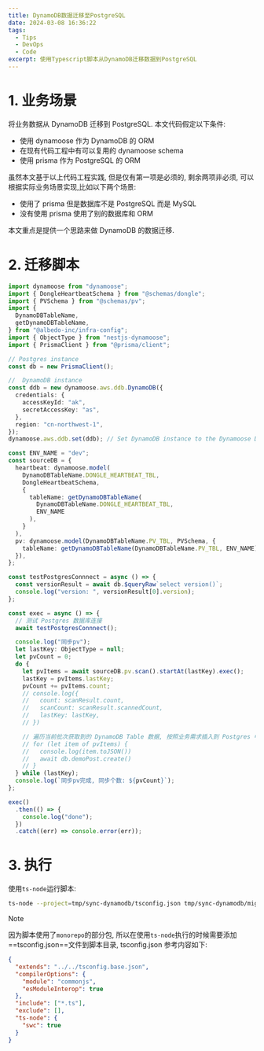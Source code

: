 ```yaml
---
title: DynamoDB数据迁移至PostgreSQL
date: 2024-03-08 16:36:22
tags:
  - Tips
  - DevOps
  - Code
excerpt: 使用Typescript脚本从DynamoDB迁移数据到PostgreSQL
---
```


# 1. 业务场景

将业务数据从 DynamoDB 迁移到 PostgreSQL. 本文代码假定以下条件:

- 使用 dynamoose 作为 DynamoDB 的 ORM
- 在现有代码工程中有可以复用的 dynamoose schema
- 使用 prisma 作为 PostgreSQL 的 ORM

虽然本文基于以上代码工程实践, 但是仅有第一项是必须的, 剩余两项非必须, 可以根据实际业务场景实现,比如以下两个场景:

- 使用了 prisma 但是数据库不是 PostgreSQL 而是 MySQL
- 没有使用 prisma 使用了别的数据库和 ORM

本文重点是提供一个思路来做 DynamoDB 的数据迁移.

# 2. 迁移脚本

```ts
import dynamoose from "dynamoose";
import { DongleHeartbeatSchema } from "@schemas/dongle";
import { PVSchema } from "@schemas/pv";
import {
  DynamoDBTableName,
  getDynamoDBTableName,
} from "@albedo-inc/infra-config";
import { ObjectType } from "nestjs-dynamoose";
import { PrismaClient } from "@prisma/client";

// Postgres instance
const db = new PrismaClient();

//  DynamoDB instance
const ddb = new dynamoose.aws.ddb.DynamoDB({
  credentials: {
    accessKeyId: "ak",
    secretAccessKey: "as",
  },
  region: "cn-northwest-1",
});
dynamoose.aws.ddb.set(ddb); // Set DynamoDB instance to the Dynamoose DDB instance

const ENV_NAME = "dev";
const sourceDB = {
  heartbeat: dynamoose.model(
    DynamoDBTableName.DONGLE_HEARTBEAT_TBL,
    DongleHeartbeatSchema,
    {
      tableName: getDynamoDBTableName(
        DynamoDBTableName.DONGLE_HEARTBEAT_TBL,
        ENV_NAME
      ),
    }
  ),
  pv: dynamoose.model(DynamoDBTableName.PV_TBL, PVSchema, {
    tableName: getDynamoDBTableName(DynamoDBTableName.PV_TBL, ENV_NAME),
  }),
};

const testPostgresConnnect = async () => {
  const versionResult = await db.$queryRaw`select version()`;
  console.log("version: ", versionResult[0].version);
};

const exec = async () => {
  // 测试 Postgres 数据库连接
  await testPostgresConnnect();

  console.log("同步pv");
  let lastKey: ObjectType = null;
  let pvCount = 0;
  do {
    let pvItems = await sourceDB.pv.scan().startAt(lastKey).exec();
    lastKey = pvItems.lastKey;
    pvCount += pvItems.count;
    // console.log({
    //   count: scanResult.count,
    //   scanCount: scanResult.scannedCount,
    //   lastKey: lastKey,
    // })

    // 遍历当前批次获取到的 DynamoDB Table 数据, 按照业务需求插入到 Postgres 中
    // for (let item of pvItems) {
    //   console.log(item.toJSON())
    //   await db.demoPost.create()
    // }
  } while (lastKey);
  console.log(`同步pv完成, 同步个数: ${pvCount}`);
};

exec()
  .then(() => {
    console.log("done");
  })
  .catch((err) => console.error(err));
```

# 3. 执行

使用`ts-node`运行脚本:

```bash
ts-node --project=tmp/sync-dynamodb/tsconfig.json tmp/sync-dynamodb/migration.ts
```

> [!NOTE]
> 因为脚本使用了`monorepo`的部分包, 所以在使用`ts-node`执行的时候需要添加==tsconfig.json==文件到脚本目录, tsconfig.json 参考内容如下:

```json
{
  "extends": "../../tsconfig.base.json",
  "compilerOptions": {
    "module": "commonjs",
    "esModuleInterop": true
  },
  "include": ["*.ts"],
  "exclude": [],
  "ts-node": {
    "swc": true
  }
}
```
